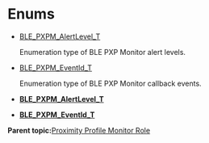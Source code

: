 # Enums

-   [BLE\_PXPM\_AlertLevel\_T](GUID-E7AC4E95-70D0-42F2-BAAA-4C15ACABC2F3.md)

    Enumeration type of BLE PXP Monitor alert levels.

-   [BLE\_PXPM\_EventId\_T](GUID-18A9DADE-E30C-443A-9D82-4219BC843237.md)

    Enumeration type of BLE PXP Monitor callback events.


-   **[BLE\_PXPM\_AlertLevel\_T](GUID-E7AC4E95-70D0-42F2-BAAA-4C15ACABC2F3.md)**  

-   **[BLE\_PXPM\_EventId\_T](GUID-18A9DADE-E30C-443A-9D82-4219BC843237.md)**  


**Parent topic:**[Proximity Profile Monitor Role](GUID-47722FB5-36D7-4844-BCB6-700CF4B19291.md)


